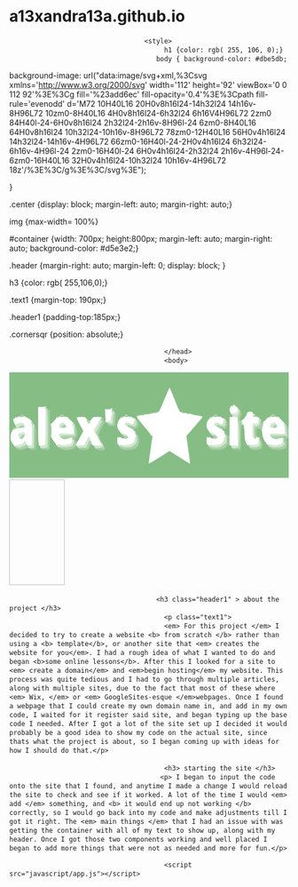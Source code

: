 # a13xandra13a.github.io
<html lang="en">
 <head>
  <meta charset="utf-8">
  <meta http-equiv="x-ua-compatible" content="ie=edge">
  <title>alexs site</title>
  <meta name="description" content="">
 
  <link rel="stylesheet" href="css/app.css">

  
                                      <style>
                                           h1 {color: rgb( 255, 106, 0);}
                                         body { background-color: #dbe5db;
background-image: url("data:image/svg+xml,%3Csvg xmlns='http://www.w3.org/2000/svg' width='112' height='92' viewBox='0 0 112 92'%3E%3Cg fill='%23add6ec' fill-opacity='0.4'%3E%3Cpath fill-rule='evenodd' d='M72 10H40L16 20H0v8h16l24-14h32l24 14h16v-8H96L72 10zm0-8H40L16 4H0v8h16l24-6h32l24 6h16V4H96L72 2zm0 84H40l-24-6H0v8h16l24 2h32l24-2h16v-8H96l-24 6zm0-8H40L16 64H0v8h16l24 10h32l24-10h16v-8H96L72 78zm0-12H40L16 56H0v4h16l24 14h32l24-14h16v-4H96L72 66zm0-16H40l-24-2H0v4h16l24 6h32l24-6h16v-4H96l-24 2zm0-16H40l-24 6H0v4h16l24-2h32l24 2h16v-4H96l-24-6zm0-16H40L16 32H0v4h16l24-10h32l24 10h16v-4H96L72 18z'/%3E%3C/g%3E%3C/svg%3E");

}

  .center {display: block;
  margin-left: auto;
  margin-right: auto;}
 
 img {max-width= 100%}
 
 #container {width: 700px;
 height:800px;
 margin-left: auto;
 margin-right: auto;
 background-color: #d5e3e2;}
 
 .header {margin-right: auto;
 margin-left: 0;
 display: block;
}
 
 h3 {color: rgb( 255,106,0);}
 
 .text1 {margin-top: 190px;}
 
.header1 {padding-top:185px;}

.cornersqr {position: absolute;}
                                           </style>
                                           
                                           </head>
                                           <body>

 <div id="container">
<div class="header"><img src="images/alexssiteLogo2.svg" width="600" height="190" align: "right"></div>
 <div class="cornersqr"><img scr="images/orangesqr2.svg" width="100" height="190"></div>
 
                                         <h3 class="header1" > about the project </h3>
                                           <p class="text1">
                                           <em> For this project </em> I decided to try to create a website <b> from scratch </b> rather than using a <b> template</b>, or another site that <em> creates the website for you</em>. I had a rough idea of what I wanted to do and began <b>some online lessons</b>. After this I looked for a site to <em> create a domain</em> and <em>begin hosting</em> my website. This process was quite tedious and I had to go through multiple articles, along with multiple sites, due to the fact that most of these where <em> Wix, </em> or <em> GoogleSites-esque </em>webpages. Once I found a webpage that I could create my own domain name in, and add in my own code, I waited for it register said site, and began typing up the base code I needed. After I got a lot of the site set up I decided it would probably be a good idea to show my code on the actual site, since thats what the project is about, so I began coming up with ideas for how I should do that.</p>
                                           
                                           <h3> starting the site </h3>
                                          <p> I began to input the code onto the site that I found, and anytime I made a change I would reload the site to check and see if it worked. A lot of the time I would <em> add </em> something, and <b> it would end up not working </b> correctly, so I would go back into my code and make adjustments till I got it right. The <em> main things </em> that I had an issue with was getting the container with all of my text to show up, along with my header. Once I got those two components working and well placed I began to add more things that were not as needed and more for fun.</p>
</div>
                                        

                                           
                                           <script src="javascript/app.js"></script>
</body> 
                                                                          </html>
